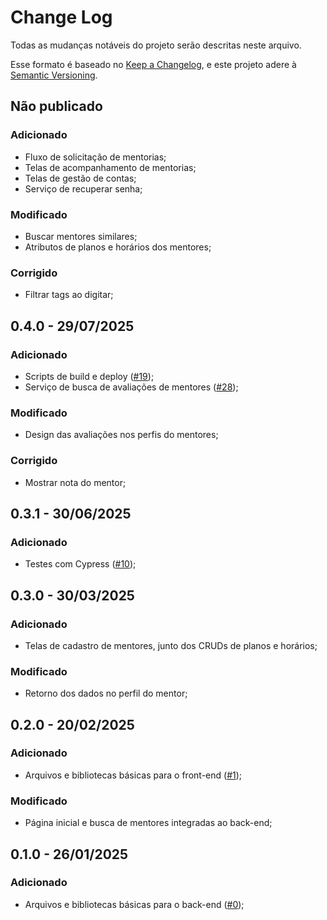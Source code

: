 # Change Log

Todas as mudanças notáveis do projeto serão descritas neste arquivo.

Esse formato é baseado no [Keep a Changelog](https://keepachangelog.com/en/1.1.0/),
e este projeto adere à [Semantic Versioning](https://semver.org/spec/v2.0.0.html).

## Não publicado
<!-- ## 0.5.0 - 02/10/2025 -->

### Adicionado
- Fluxo de solicitação de mentorias;
- Telas de acompanhamento de mentorias;
- Telas de gestão de contas;
- Serviço de recuperar senha;

### Modificado
- Buscar mentores similares;
- Atributos de planos e horários dos mentores;

### Corrigido
- Filtrar tags ao digitar;


## 0.4.0 - 29/07/2025

### Adicionado
- Scripts de build e deploy ([#19]);
- Serviço de busca de avaliações de mentores ([#28]);

### Modificado
- Design das avaliações nos perfis do mentores;

### Corrigido
- Mostrar nota do mentor;


## 0.3.1 - 30/06/2025

### Adicionado
- Testes com Cypress ([#10]);


## 0.3.0 - 30/03/2025

### Adicionado
- Telas de cadastro de mentores, junto dos CRUDs de planos e horários;

### Modificado
- Retorno dos dados no perfil do mentor;


## 0.2.0 - 20/02/2025

### Adicionado
- Arquivos e bibliotecas básicas para o front-end ([#1]);

### Modificado
- Página inicial e busca de mentores integradas ao back-end;


## 0.1.0 - 26/01/2025

### Adicionado
- Arquivos e bibliotecas básicas para o back-end ([#0]);


[dev]: https://github.com/alessfm/mentorr/compare/main...dev
[#28]: https://github.com/alessfm/mentorr/pull/28
[#19]: https://github.com/alessfm/mentorr/pull/19
[#10]: https://github.com/alessfm/mentorr/pull/10
[#7]: https://github.com/alessfm/mentorr/pull/7
[#1]: https://github.com/alessfm/mentorr/pull/1
[#0]: https://github.com/alessfm/mentorr/commit/60baa5c2aaeeaf18ec0a7619a813a8efb51d3fd4
